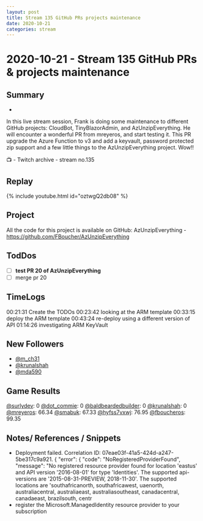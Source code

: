 ```yaml
---
layout: post
title: Stream 135 GitHub PRs projects maintenance
date: 2020-10-21
categories: stream
---
```



# 2020-10-21 - Stream 135 GitHub PRs & projects maintenance

## Summary
-

In this live stream session, Frank is doing some maintenance to different GitHub projects: CloudBot, TinyBlazorAdmin, and AzUnzipEverything. He will encounter a wonderful PR from mreyeros, and start testing it. This PR upgrade the Azure Function to v3 and add a keyvault, password protected zip support and a few little things to the AzUnzipEverything project. Wow!!

📺 - Twitch archive - stream no.135

## Replay


{% include youtube.html id="oztwgQ2db08" %}
<br/><!--more-->


## Project

All the code for this project is available on GitHub: AzUnzipEverything - https://github.com/FBoucher/AzUnzipEverything

## TodDos

- [ ] **test PR 20 of AzUnzipEverything**
- [ ] merge pr 20

## TimeLogs

00:21:31 Create the TODOs
00:23:42 looking at the ARM template
00:33:15 deploy the ARM template
00:43:24 re-deploy using a different version of API
01:14:26 investigating ARM KeyVault

## New Followers

- [@m_ch31](https://www.twitch.tv/m_ch31)
- [@krunalshah](https://www.twitch.tv/krunalshah)
- [@mda590](https://www.twitch.tv/mda590)

## Game Results

[@surlydev](https://www.twitch.tv/surlydev): 0
[@dot_commie](https://www.twitch.tv/dot_commie): 0
[@baldbeardedbuilder](https://www.twitch.tv/baldbeardedbuilder): 0
[@krunalshah](https://www.twitch.tv/krunalshah): 0
[@mreyeros](https://www.twitch.tv/mreyeros): 66.34
[@smabuk](https://www.twitch.tv/smabuk): 67.33
[@hyfss7vxwj](https://www.twitch.tv/hyfss7vxwj): 76.95
[@fboucheros](https://www.twitch.tv/fboucheros): 99.35

## Notes/ References / Snippets

- Deployment failed. Correlation ID: 07eae03f-41a5-424d-a247-5be317c9a921. { "error": { "code": "NoRegisteredProviderFound", "message": "No registered resource provider found for location 'eastus' and API version '2016-08-01' for type 'Identities'. The supported api-versions are '2015-08-31-PREVIEW, 2018-11-30'. The supported locations are 'southafricanorth, southafricawest, uaenorth, australiacentral, australiaeast, australiasoutheast, canadacentral, canadaeast, brazilsouth, centr
- register the Microsoft.ManagedIdentity resource provider to your subscription

